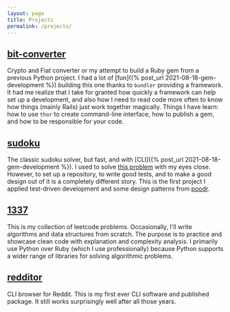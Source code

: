 ```yaml
---
layout: page
title: Projects
permalink: /projects/
---
```


## [bit-converter](https://github.com/tuang3142/bit-converter)

Crypto and Fiat converter or my attempt to build a Ruby gem from a previous Python project. I had a lot of [fun]({% post_url 2021-08-18-gem-development %}) building this one thanks to `bundler` providing a framework. It had me realize that I take for granted how quickly a framework can help set up a development, and also how I need to read code more often to know how things (mainly Rails) just work together magically. Things I have learn: how to use `thor` to create command-line interface, how to publish a gem, and how to be responsible for your code.

## [sudoku](https://github.com/tuang3142/sudoku)

The classic sudoku solver, but fast, and with [CLI]({% post_url 2021-08-18-gem-development %}). I used to solve [this problem](https://leetcode.com/problems/sudoku-solver/) with my eyes close. However, to set up a repository, to write good tests, and to make a good design out of it is a completely different story. This is the first project I applied test-driven development and some design patterns from [poodr](https://www.poodr.com/).

## [1337](https://github.com/tuang3142/1337)

This is my collection of leetcode problems. Occasionally, I'll write algorithms and data structures from scratch. The purpose is to practice and showcase clean code with explanation and complexity analysis. I primarily use Python over Ruby (which I use professionally) because Python supports a wider range of libraries for solving algorithmic problems.


## [redditor](https://github.com/tuang3142/redditor)

CLI browser for Reddit. This is my first ever CLI software and published package. It still works surprisingly well after all those years.

